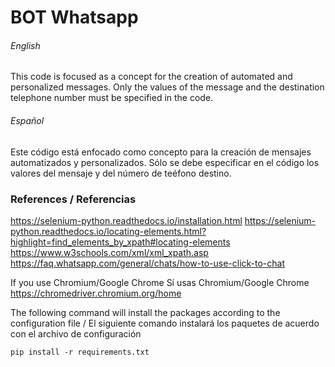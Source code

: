 # BOT Whatsapp
###### English
This code is focused as a concept for the creation of automated and personalized messages. Only the values of the message and the destination telephone number must be specified in the code. 

###### Español
Este código está enfocado como concepto para la creación de mensajes automatizados y personalizados. Sólo se debe especificar en el código los valores del mensaje y del número de teéfono destino.

### References / Referencias 

https://selenium-python.readthedocs.io/installation.html
https://selenium-python.readthedocs.io/locating-elements.html?highlight=find_elements_by_xpath#locating-elements
https://www.w3schools.com/xml/xml_xpath.asp
https://faq.whatsapp.com/general/chats/how-to-use-click-to-chat

If you use Chromium/Google Chrome
Sí usas Chromium/Google Chrome
https://chromedriver.chromium.org/home

The following command will install the packages according to the configuration file / El siguiente comando instalará los paquetes de acuerdo con el archivo de configuración

`pip install -r requirements.txt`